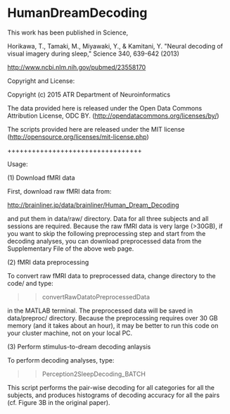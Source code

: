# HumanDreamDecoding

This work has been published in Science,

Horikawa, T., Tamaki, M., Miyawaki, Y., & Kamitani, Y. "Neural decoding of visual imagery during sleep," Science 340, 639-642 (2013)

http://www.ncbi.nlm.nih.gov/pubmed/23558170

Copyright and License:

Copyright (c) 2015 ATR Department of Neuroinformatics

The data provided here is released under the Open Data Commons Attribution License, ODC BY.
(http://opendatacommons.org/licenses/by/)

The scripts provided here are released under the MIT license
(http://opensource.org/licenses/mit-license.php)

+++++++++++++++++++++++++++++++++

Usage:

(1) Download fMRI data

First, download raw fMRI data from:

http://brainliner.jp/data/brainliner/Human_Dream_Decoding

and put them in data/raw/ directory.
Data for all three subjects and all sessions are required.
Because the raw fMRI data is very large (>30GB), if you want to skip the following preprocessing step and start from the decoding analyses, you can download preprocessed data from the Supplementary File of the  above web page.


(2) fMRI data preprocessing

To convert raw fMRI data to preprocessed data, change directory to the code/ and type:

>> convertRawDatatoPreprocessedData

in the MATLAB terminal.
The preprocessed data will be saved in data/preproc/ directory.
Because the preprocessing requires over 30 GB memory (and it takes about an hour), it may be better to run this code on your cluster machine, not on your local PC.


(3) Perform stimulus-to-dream decoding anlaysis

To perform decoding analyses, type:

>> Perception2SleepDecoding_BATCH

This script performs the pair-wise decoding for all categories for all the subjects, and produces histograms of decoding accuracy for all the pairs (cf. Figure 3B in the original paper).



